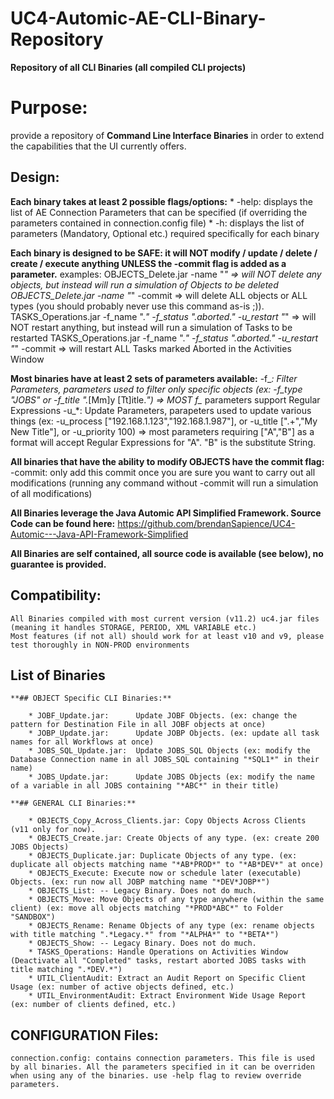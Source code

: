 # UC4-Automic-AE-CLI-Binary-Repository

**Repository of all CLI Binaries (all compiled CLI projects)**

# Purpose:

provide a repository of **Command Line Interface Binaries** in order to extend the capabilities that the UI currently offers.

## Design:

**Each binary takes at least 2 possible flags/options:**
	* -help: displays the list of AE Connection Parameters that can be specified (if overriding the parameters contained in connection.config file)
	* -h:    displays the list of parameters (Mandatory, Optional etc.) required specifically for each binary
	
		 
**Each binary is designed to be SAFE: it will NOT modify / update / delete / create / execute anything UNLESS the -commit flag is added as a parameter.**
	examples: 
	OBJECTS_Delete.jar -name "*" => will NOT delete any objects, but instead will run a simulation of Objects to be deleted
	OBJECTS_Delete.jar -name "*" -commit => will delete ALL objects or ALL types (you should probably never use this command as-is ;)).
	TASKS_Operations.jar -f_name ".*" -f_status ".*aborted.*" -u_restart "*" => will NOT restart anything, but instead will run a simulation of Tasks to be restarted
	TASKS_Operations.jar -f_name ".*" -f_status ".*aborted.*" -u_restart "*" -commit => will restart ALL Tasks marked Aborted in the Activities Window	

**Most binaries have at least 2 sets of parameters available:**
		-f_*: Filter Parameters, parameters used to filter only specific objects (ex: -f_type "JOBS" or -f_title ".*[Mm]y [Tt]itle.*") => MOST f_* parameters support Regular Expressions
		-u_*: Update Parameters, parapeters used to update various things (ex: -u_process ["192.168.1.123","192.168.1.987"], or -u_title [".+","My New Title"], or -u_priority 100) => most parameters requiring ["A","B"] as a format will accept Regular Expressions for "A". "B" is the substitute String.  

**All binaries that have the ability to modify OBJECTS have the commit flag:**
		-commit: only add this commit once you are sure you want to carry out all modifications (running any command without -commit will run a simulation of all modifications)
	
**All Binaries leverage the Java Automic API Simplified Framework. Source Code can be found here:** https://github.com/brendanSapience/UC4-Automic---Java-API-Framework-Simplified
	
**All Binaries are self contained, all source code is available (see below), no guarantee is provided.**

## Compatibility:

	All Binaries compiled with most current version (v11.2) uc4.jar files (meaning it handles STORAGE, PERIOD, XML VARIABLE etc.)
	Most features (if not all) should work for at least v10 and v9, please test thoroughly in NON-PROD environments

## List of Binaries

	**## OBJECT Specific CLI Binaries:**

		* JOBF_Update.jar:      Update JOBF Objects. (ex: change the pattern for Destination File in all JOBF objects at once)
		* JOBP_Update.jar:      Update JOBP Objects. (ex: update all task names for all Workflows at once)
		* JOBS_SQL_Update.jar:  Update JOBS_SQL Objects (ex: modify the Database Connection name in all JOBS_SQL containing "*SQL1*" in their name)
		* JOBS_Update.jar:      Update JOBS Objects (ex: modify the name of a variable in all JOBS containing "*ABC*" in their title)

	**## GENERAL CLI Binaries:**

		* OBJECTS_Copy_Across_Clients.jar: Copy Objects Across Clients (v11 only for now).
		* OBJECTS_Create.jar: Create Objects of any type. (ex: create 200 JOBS Objects)
		* OBJECTS_Duplicate.jar: Duplicate Objects of any type. (ex: duplicate all objects matching name "*AB*PROD*" to "*AB*DEV*" at once)
		* OBJECTS_Execute: Execute now or schedule later (executable) Objects. (ex: run now all JOBP matching name "*DEV*JOBP*")
		* OBJECTS_List: -- Legacy Binary. Does not do much.
		* OBJECTS_Move: Move Objects of any type anywhere (within the same client) (ex: move all objects matching "*PROD*ABC*" to Folder "SANDBOX")
		* OBJECTS_Rename: Rename Objects of any type (ex: rename objects with title matching ".*Legacy.*" from "*ALPHA*" to "*BETA*")
		* OBJECTS_Show: -- Legacy Binary. Does not do much.
		* TASKS_Operations: Handle Operations on Activities Window (Deactivate all "Completed" tasks, restart aborted JOBS tasks with title matching ".*DEV.*")
		* UTIL_ClientAudit: Extract an Audit Report on Specific Client Usage (ex: number of active objects defined, etc.) 
		* UTIL_EnvironmentAudit: Extract Environment Wide Usage Report (ex: number of clients defined, etc.)

## CONFIGURATION Files:

	connection.config: contains connection parameters. This file is used by all binaries. All the parameters specified in it can be overriden when using any of the binaries. use -help flag to review override parameters.
